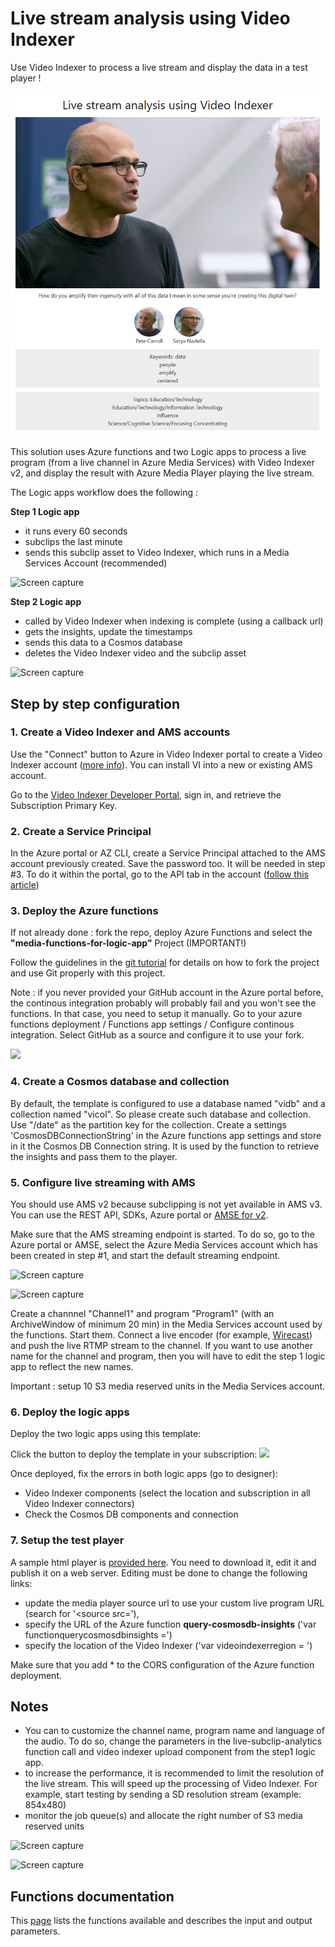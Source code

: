 # Live stream analysis using Video Indexer

Use Video Indexer to process a live stream and display the data in a test player !

![Test Player](images/live-media-analytics-player1.png?raw=true)

This solution uses Azure functions and two Logic apps to process a live program (from a live channel in Azure Media Services) with Video Indexer v2, and display the result with Azure Media Player playing the live stream.

The Logic apps workflow does the following :

**Step 1 Logic app**
* it runs every 60 seconds
* subclips the last minute
* sends this subclip asset to Video Indexer, which runs in a Media Services Account (recommended)

![Screen capture](images/logicapp6-live1.png?raw=true)

**Step 2 Logic app**

* called by Video Indexer when indexing is complete (using a callback url)
* gets the insights, update the timestamps
* sends this data to a Cosmos database
* deletes the Video Indexer video and the subclip asset

![Screen capture](images/logicapp6-live2.png?raw=true)

## Step by step configuration

### 1. Create a Video Indexer and AMS accounts
Use the "Connect" button to Azure in Video Indexer portal to create a Video Indexer account ([more info](https://docs.microsoft.com/en-us/azure/media-services/video-indexer/connect-to-azure#connect-to-azure)).
You can install VI into a new or existing AMS account.

Go to the [Video Indexer Developer Portal](https://api-portal.videoindexer.ai/products/authorization), sign in, and retrieve the Subscription Primary Key.

### 2. Create a Service Principal

In the Azure portal or AZ CLI, create a Service Principal attached to the AMS account previously created. Save the password too. It will be needed in step #3. To do it within the portal, go to the API tab in the account ([follow this article](https://docs.microsoft.com/en-us/azure/media-services/media-services-portal-get-started-with-aad#service-principal-authentication))

### 3. Deploy the Azure functions
If not already done : fork the repo, deploy Azure Functions and select the **"media-functions-for-logic-app"** Project (IMPORTANT!)

Follow the guidelines in the [git tutorial](1-CONTRIBUTION-GUIDE/git-tutorial.md) for details on how to fork the project and use Git properly with this project.

Note : if you never provided your GitHub account in the Azure portal before, the continous integration probably will probably fail and you won't see the functions. In that case, you need to setup it manually. Go to your azure functions deployment / Functions app settings / Configure continous integration. Select GitHub as a source and configure it to use your fork.

<a href="https://portal.azure.com/#create/Microsoft.Template/uri/https%3A%2F%2Fraw.githubusercontent.com%2FAzure-Samples%2Fmedia-services-dotnet-functions-integration%2Fmaster%2Fazuredeploy.json" target="_blank">
    <img src="http://azuredeploy.net/deploybutton.png"/>
</a>


### 4. Create a Cosmos database and collection
By default, the template is configured to use a database named "vidb" and a collection named "vicol". So please create such database and collection. Use "/date" as the partition key for the collection.
Create a settings 'CosmosDBConnectionString' in the Azure functions app settings and store in it the Cosmos DB Connection string. It is used by the function to retrieve the insights and pass them to the player.

### 5. Configure live streaming with AMS
You should use AMS v2 because subclipping is not yet available in AMS v3. You can use the REST API, SDKs, Azure portal or [AMSE for v2](http://aka.ms/amse).

Make sure that the AMS streaming endpoint is started.
To do so, go to the Azure portal or AMSE, select the Azure Media Services account which has been created in step #1, and start the default streaming endpoint.

![Screen capture](images/start-se-1.png?raw=true)

![Screen capture](images/start-se-2.png?raw=true)

Create a channnel "Channel1" and program "Program1" (with an ArchiveWindow of minimum 20 min) in the Media Services account used by the functions. Start them. Connect a live encoder (for example, [Wirecast](https://www.telestream.net/wirecast/)) and push the live RTMP stream to the channel. If you want to use another name for the channel and program, then you will have to edit the step 1 logic app to reflect the new names.

Important : setup 10 S3 media reserved units in the Media Services account.

### 6. Deploy the logic apps
Deploy the two logic apps using this template:

Click the button to deploy the template in your subscription:
<a href="https://portal.azure.com/#create/Microsoft.Template/uri/https%3A%2F%2Fraw.githubusercontent.com%2FAzure-Samples%2Fmedia-services-dotnet-functions-integration%2Fmaster%2Fmedia-functions-for-logic-app%2Flogicapp6-livevideoindexer-deploy.json" target="_blank">
    <img src="http://azuredeploy.net/deploybutton.png"/>
</a>

Once deployed, fix the errors in both logic apps (go to designer):
- Video Indexer components (select the location and subscription in all Video Indexer connectors)
- Check the Cosmos DB components and connection

### 7. Setup the test player
A sample html player is [provided here](LiveStreamAnalysisPlayer.html).
You need to download it, edit it and publish it on a web server.
Editing must be done to change the following links:
- update the media player source url to use your custom live program URL (search for '<source src='),
- specify the URL of the Azure function **query-cosmosdb-insights** ('var functionquerycosmosdbinsights =')
- specify the location of the Video Indexer ('var videoindexerregion = ')

Make sure that you add * to the CORS configuration of the Azure function deployment.

## Notes

* You can to customize the channel name, program name and language of the audio. To do so, change the parameters in the live-subclip-analytics function call and  video indexer upload component from the step1 logic app.
* to increase the performance, it is recommended to limit the resolution of the live stream. This will speed up the processing of Video Indexer. For example, start testing by sending a SD resolution stream (example: 854x480)
* monitor the job queue(s) and allocate the right number of S3 media reserved units  

![Screen capture](images/logicapp6-live-param1.png?raw=true)

![Screen capture](images/logicapp6-live-param2.png?raw=true)

## Functions documentation
This [page](Functions-documentation.md) lists the functions available and describes the input and output parameters.